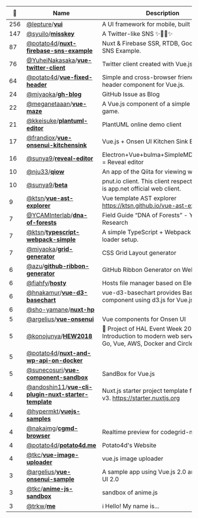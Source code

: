 |:star2: | Name | Description | 🌍|
|---|---|---|---|
|256|[@lepture](https://github.com/lepture)/[**vui**](https://github.com/lepture/vui)|A UI framework for mobile, built with Vue.|[:arrow_upper_right:](https://vui.github.io)|
|147|[@syuilo](https://github.com/syuilo)/[**misskey**](https://github.com/syuilo/misskey)|A Twitter-like SNS ✨🐢🚀✨|[:arrow_upper_right:](https://misskey.xyz)|
|87|[@potato4d](https://github.com/potato4d)/[**nuxt-firebase-sns-example**](https://github.com/potato4d/nuxt-firebase-sns-example)|Nuxt & Firebase SSR, RTDB, Google Auth SNS Example.|[:arrow_upper_right:](https://nuxt-firebase-sns-example.herokuapp.com/)|
|76|[@YuheiNakasaka](https://github.com/YuheiNakasaka)/[**vue-twitter-client**](https://github.com/YuheiNakasaka/vue-twitter-client)|Twitter client created with Vue.js + Electron||
|64|[@potato4d](https://github.com/potato4d)/[**vue-fixed-header**](https://github.com/potato4d/vue-fixed-header)|Simple and cross-browser friendly fixed header component for Vue.js.|[:arrow_upper_right:](https://potato4d.github.io/vue-fixed-header/)|
|24|[@miyaoka](https://github.com/miyaoka)/[**gh-blog**](https://github.com/miyaoka/gh-blog)|GitHub Issue as Blog|[:arrow_upper_right:](https://gh-blog.netlify.com/)|
|22|[@meganetaaan](https://github.com/meganetaaan)/[**vue-maze**](https://github.com/meganetaaan/vue-maze)|A Vue.js component of a simple maze game.||
|21|[@kkeisuke](https://github.com/kkeisuke)/[**plantuml-editor**](https://github.com/kkeisuke/plantuml-editor)|PlantUML online demo client|[:arrow_upper_right:](https://plantuml-editor.kkeisuke.com)|
|17|[@frandiox](https://github.com/frandiox)/[**vue-onsenui-kitchensink**](https://github.com/frandiox/vue-onsenui-kitchensink)|Vue.js + Onsen UI Kitchen Sink Example||
|16|[@sunya9](https://github.com/sunya9)/[**reveal-editor**](https://github.com/sunya9/reveal-editor)|Electron+Vue+bulma+SimpleMDE+reveal.js = Reveal editor||
|10|[@nju33](https://github.com/nju33)/[**qiow**](https://github.com/nju33/qiow)|An app of the Qiita for viewing widely||
|10|[@sunya9](https://github.com/sunya9)/[**beta**](https://github.com/sunya9/beta)|pnut.io client. This client respect Alpha that is app.net official web client.|[:arrow_upper_right:](https://beta.unsweets.net)|
|9|[@ktsn](https://github.com/ktsn)/[**vue-ast-explorer**](https://github.com/ktsn/vue-ast-explorer)|Vue template AST explorer https://ktsn.github.io/vue-ast-explorer/||
|7|[@YCAMInterlab](https://github.com/YCAMInterlab)/[**dna-of-forests**](https://github.com/YCAMInterlab/dna-of-forests)|Field Guide “DNA of Forests” - YCAM Bio Research|[:arrow_upper_right:](http://dna-of-forests.ycam.jp/en/)|
|7|[@ktsn](https://github.com/ktsn)/[**typescript-webpack-simple**](https://github.com/ktsn/typescript-webpack-simple)|A simple TypeScript + Webpack + vue-loader setup.||
|7|[@miyaoka](https://github.com/miyaoka)/[**grid-generator**](https://github.com/miyaoka/grid-generator)|CSS Grid Layout generator|[:arrow_upper_right:](https://vue-grid-generator.netlify.com/)|
|6|[@azu](https://github.com/azu)/[**github-ribbon-generator**](https://github.com/azu/github-ribbon-generator)|GitHub Ribbon Generator on Web.|[:arrow_upper_right:](http://azu.github.io/github-ribbon-generator/)|
|6|[@fiahfy](https://github.com/fiahfy)/[**hosty**](https://github.com/fiahfy/hosty)|Hosts file manager based on Electron.||
|6|[@hnakamur](https://github.com/hnakamur)/[**vue-d3-basechart**](https://github.com/hnakamur/vue-d3-basechart)|vue-d3-basechart provides BaseChart component using d3.js for Vue.js.||
|6|[@sho-yamane](https://github.com/sho-yamane)/[**nuxt-hp**](https://github.com/sho-yamane/nuxt-hp)|||
|5|[@argelius](https://github.com/argelius)/[**vue-onsenui**](https://github.com/argelius/vue-onsenui)|Vue components for Onsen UI||
|5|[@konojunya](https://github.com/konojunya)/[**HEW2018**](https://github.com/konojunya/HEW2018)|🏫 Project of HAL Event Week 2018. Introduction to modern web services using Go, Vue, AWS, Docker and CircleCI.||
|5|[@potato4d](https://github.com/potato4d)/[**nuxt-and-wp-api-on-docker**](https://github.com/potato4d/nuxt-and-wp-api-on-docker)|||
|5|[@sunecosuri](https://github.com/sunecosuri)/[**vue-component-sandbox**](https://github.com/sunecosuri/vue-component-sandbox)|SandBox for Vue.js||
|4|[@andoshin11](https://github.com/andoshin11)/[**vue-cli-plugin-nuxt-starter-template**](https://github.com/andoshin11/vue-cli-plugin-nuxt-starter-template)|Nuxt.js starter project template for vue-cli v3. https://starter.nuxtjs.org||
|4|[@hypermkt](https://github.com/hypermkt)/[**vuejs-samples**](https://github.com/hypermkt/vuejs-samples)|||
|4|[@nakajmg](https://github.com/nakajmg)/[**cgmd-browser**](https://github.com/nakajmg/cgmd-browser)|Realtime preview for codegrid-markdown||
|4|[@potato4d](https://github.com/potato4d)/[**potato4d.me**](https://github.com/potato4d/potato4d.me)|Potato4d's Website|[:arrow_upper_right:](https://potato4d.me)|
|4|[@tkc](https://github.com/tkc)/[**vue-image-uploader**](https://github.com/tkc/vue-image-uploader)| vue.js image uploader |[:arrow_upper_right:](https://tkc.github.io/vue-image-uploader/)|
|3|[@argelius](https://github.com/argelius)/[**vue-onsenui-sample**](https://github.com/argelius/vue-onsenui-sample)|A sample app using Vue.js 2.0 and Onsen UI 2.0||
|3|[@tkc](https://github.com/tkc)/[**anime-js-sandbox**](https://github.com/tkc/anime-js-sandbox)|sandbox of anime.js|[:arrow_upper_right:](https://tkc.github.io/anime-js-sandbox/)|
|3|[@trkw](https://github.com/trkw)/[**me**](https://github.com/trkw/me)|:information_source: Hello! My name is...|[:arrow_upper_right:](https://trkw.me/)|

